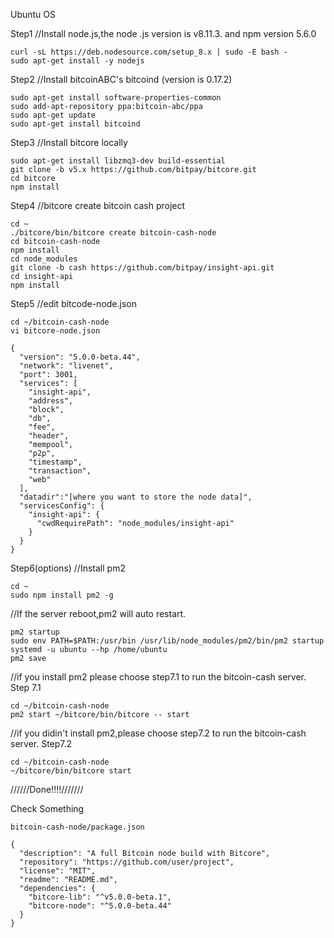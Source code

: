 Ubuntu OS

Step1
//Install node.js,the node .js version is v8.11.3. and npm version 5.6.0
```
curl -sL https://deb.nodesource.com/setup_8.x | sudo -E bash -
sudo apt-get install -y nodejs
```  

Step2
//Install bitcoinABC's bitcoind (version is 0.17.2)
``` 
sudo apt-get install software-properties-common
sudo add-apt-repository ppa:bitcoin-abc/ppa
sudo apt-get update
sudo apt-get install bitcoind
```  
Step3
//Install bitcore locally
```
sudo apt-get install libzmq3-dev build-essential
git clone -b v5.x https://github.com/bitpay/bitcore.git
cd bitcore
npm install
```
Step4
//bitcore create bitcoin cash project
```
cd ~
./bitcore/bin/bitcore create bitcoin-cash-node
cd bitcoin-cash-node
npm install
cd node_modules
git clone -b cash https://github.com/bitpay/insight-api.git
cd insight-api
npm install
```
Step5
//edit bitcode-node.json
```
cd ~/bitcoin-cash-node
vi bitcore-node.json

{
  "version": "5.0.0-beta.44",
  "network": "livenet",
  "port": 3001,
  "services": [
    "insight-api",
    "address",
    "block",
    "db",
    "fee",
    "header",
    "mempool",
    "p2p",
    "timestamp",
    "transaction",
    "web"
  ],
  "datadir":"[where you want to store the node data]",
  "servicesConfig": {
    "insight-api": {
      "cwdRequirePath": "node_modules/insight-api"
    }
  }
}
```
Step6(options)
//Install pm2
```
cd ~
sudo npm install pm2 -g
```
//If the server reboot,pm2 will auto restart.
```
pm2 startup
sudo env PATH=$PATH:/usr/bin /usr/lib/node_modules/pm2/bin/pm2 startup systemd -u ubuntu --hp /home/ubuntu
pm2 save
```
//if you install pm2 please choose step7.1 to run the bitcoin-cash server.
Step 7.1
```
cd ~/bitcoin-cash-node
pm2 start ~/bitcore/bin/bitcore -- start
```
//if you didin't install pm2,please choose step7.2 to run the bitcoin-cash server.
Step7.2
```
cd ~/bitcoin-cash-node
~/bitcore/bin/bitcore start
```
//////Done!!!!///////

Check Something
```
bitcoin-cash-node/package.json

{
  "description": "A full Bitcoin node build with Bitcore",
  "repository": "https://github.com/user/project",
  "license": "MIT",
  "readme": "README.md",
  "dependencies": {
    "bitcore-lib": "^v5.0.0-beta.1",
    "bitcore-node": "^5.0.0-beta.44"
  }
}
```